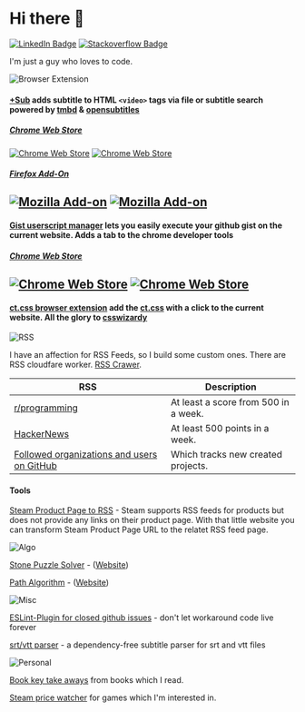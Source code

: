 # Hi there 👋
[![LinkedIn Badge](https://img.shields.io/badge/LinkedIn-Profile-informational?style=flat-square&logo=linkedin&logoColor=white&color=0D76A8)](https://www.linkedin.com/in/stefan-breitenstein-10337a173/)
[![Stackoverflow Badge](https://img.shields.io/badge/stackoverflow-Profile-informational?style=flat-square&logo=stackoverflow&logoColor=white&color=0D76A8)](https://stackoverflow.com/users/6350016/ste-xx)

I'm just a guy who loves to code.

![Browser Extension](https://shields.io/badge/My%20Browser%20Extensions%9D%9D%9D%9D%9D%9D%9D%9D%9D%9D%9D%9D%9D%9D%9D%9D%9D%9D%9D%9D%9D%9D%9D%9D%9D%9D%9D%9D%9D%9D%9D%9D%9D%9D%9D%9D%9D%9D%9D%9D%9D%9D%9D%9D%9D%9D%9D%9D%9D%9D%9D%9D%9D%9D%9D%9D%9D%9D%9D%9D%9D%9D%9D%9D%9D%9D%9D-green?logo=googlechrome&style=for-the-badge&color=0D76A8&logoColor=white)

#### [+Sub](https://github.com/plussub/plussub) adds subtitle to HTML `<video>` tags via file or subtitle search powered by [tmbd](https://www.themoviedb.org/) & [opensubtitles](https://opensubtitles.org)

##### [Chrome Web Store](https://chrome.google.com/webstore/detail/%20sub/lpobdmdfgjokempajoobgfdnhjbjlnpm)
[![Chrome Web Store](https://img.shields.io/chrome-web-store/stars/lpobdmdfgjokempajoobgfdnhjbjlnpm?color=0D76A8)](https://chrome.google.com/webstore/detail/%20sub/lpobdmdfgjokempajoobgfdnhjbjlnpm)
[![Chrome Web Store](https://img.shields.io/chrome-web-store/users/lpobdmdfgjokempajoobgfdnhjbjlnpm?color=0D76A8)](https://chrome.google.com/webstore/detail/%20sub/lpobdmdfgjokempajoobgfdnhjbjlnpm)

##### [Firefox Add-On](https://addons.mozilla.org/en-US/firefox/addon/plussub/)
[![Mozilla Add-on](https://img.shields.io/amo/stars/plussub?color=0D76A8)](https://addons.mozilla.org/en-US/firefox/addon/plussub/)
[![Mozilla Add-on](https://img.shields.io/amo/users/plussub?color=0D76A8)](https://addons.mozilla.org/en-US/firefox/addon/plussub/)
---
#### [Gist userscript manager](https://github.com/ste-xx/gist-userscript-manager) lets you easily execute your github gist on the current website. Adds a tab to the chrome developer tools

##### [Chrome Web Store](https://chrome.google.com/webstore/detail/gist-user-script-manager/plpmkifleemfflmlnogdncmhlljcpdab)

[![Chrome Web Store](https://img.shields.io/chrome-web-store/stars/plpmkifleemfflmlnogdncmhlljcpdab?color=0D76A8)](https://chrome.google.com/webstore/detail/gist-user-script-manager/plpmkifleemfflmlnogdncmhlljcpdab)
[![Chrome Web Store](https://img.shields.io/chrome-web-store/users/plpmkifleemfflmlnogdncmhlljcpdab?color=0D76A8)](https://chrome.google.com/webstore/detail/gist-user-script-manager/plpmkifleemfflmlnogdncmhlljcpdab)
---
#### [ct.css browser extension](https://github.com/ste-xx/ct-browser-extension) add the [ct.css](https://github.com/csswizardry/ct) with a click to the current website. All the glory to [csswizardy](https://csswizardry.com/)

![RSS](https://shields.io/badge/My%20Custom%20Feeds%9D%9D%9D%9D%9D%9D%9D%9D%9D%9D%9D%9D%9D%9D%9D%9D%9D%9D%9D%9D%9D%9D%9D%9D%9D%9D%9D%9D%9D%9D%9D%9D%9D%9D%9D%9D%9D%9D%9D%9D%9D%9D%9D%9D%9D%9D%9D%9D%9D%9D%9D%9D%9D%9D%9D%9D%9D%9D%9D%9D%9D%9D%9D%9D%9D%9D%9D%9D%9D%9D%9D-green?logo=rss&style=for-the-badge&color=0D76A8)

I have an affection for RSS Feeds, so I build some custom ones.
There are RSS cloudfare worker. [RSS Crawer](https://github.com/ste-xx/rss-crawler). 

| RSS         | Description |
| ----------- | ----------- |
| [r/programming](https://rss.breitenstein.dev/rprogramming.json) | At least a score from 500 in a week. |
| [HackerNews](https://rss.breitenstein.dev/hackernews.json) | At least 500 points in a week. |
| [Followed organizations and users on GitHub](https://rss.breitenstein.dev/github.json) | Which tracks new created projects.  |



#### Tools 
[Steam Product Page to RSS](https://ste-xx.github.io/steam-rss-link/) - Steam supports RSS feeds for products but does not provide any links on their product page. With that little website you can transform Steam Product Page URL to the relatet RSS feed page.


![Algo](https://shields.io/badge/Algo%20Fun%9D%9D%9D%9D%9D%9D%9D%9D%9D%9D%9D%9D%9D%9D%9D%9D%9D%9D%9D%9D%9D%9D%9D%9D%9D%9D%9D%9D%9D%9D%9D%9D%9D%9D%9D%9D%9D%9D%9D%9D%9D%9D%9D%9D%9D%9D%9D%9D%9D%9D%9D%9D%9D%9D%9D%9D%9D%9D%9D%9D%9D%9D%9D%9D%9D%9D%9D%9D%9D%9D%9D%9D%9D%9D%9D%9D%9D%9D-green?style=for-the-badge&color=0D76A8&logoColor=white)

[Stone Puzzle Solver](https://github.com/ste-xx/stone-color-puzzle) - ([Website](https://stone-puzzle.netlify.app/))

[Path Algorithm](https://ste-xx.github.io/path-algo) - ([Website](https://ste-xx.github.io/path-algo/)) 

![Misc](https://shields.io/badge/Misc%9D%9D%9D%9D%9D%9D%9D%9D%9D%9D%9D%9D%9D%9D%9D%9D%9D%9D%9D%9D%9D%9D%9D%9D%9D%9D%9D%9D%9D%9D%9D%9D%9D%9D%9D%9D%9D%9D%9D%9D%9D%9D%9D%9D%9D%9D%9D%9D%9D%9D%9D%9D%9D%9D%9D%9D%9D%9D%9D%9D%9D%9D%9D%9D%9D%9D%9D%9D%9D%9D%9D%9D%9D%9D%9D%9D%9D%9D%9D%9D%9D-green?style=for-the-badge&color=0D76A8&logoColor=white)

[ESLint-Plugin for closed github issues](https://github.com/ste-xx/eslint-rule-gh-issue) - don't let workaround code live forever

[srt/vtt parser](https://github.com/plussub/srt-vtt-parser) - a dependency-free subtitle parser for srt and vtt files

![Personal](https://shields.io/badge/Personal%9D%9D%9D%9D%9D%9D%9D%9D%9D%9D%9D%9D%9D%9D%9D%9D%9D%9D%9D%9D%9D%9D%9D%9D%9D%9D%9D%9D%9D%9D%9D%9D%9D%9D%9D%9D%9D%9D%9D%9D%9D%9D%9D%9D%9D%9D%9D%9D%9D%9D%9D%9D%9D%9D%9D%9D%9D%9D%9D%9D%9D%9D%9D%9D%9D%9D%9D%9D%9D%9D%9D%9D%9D%9D%9D%9D%9D%9D-green?style=for-the-badge&color=0D76A8&logoColor=white)

[Book key take aways](https://github.com/ste-xx/book-key-takeaways) from books which I read.

[Steam price watcher](https://github.com/ste-xx/steam-price-watcher/blob/main/report.tsv) for games which I'm interested in.

